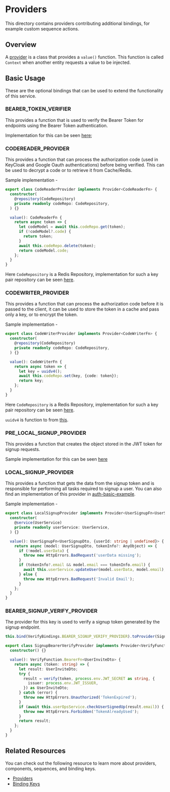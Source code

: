 # Providers

This directory contains providers contributing additional bindings, for example custom sequence actions.

## Overview

A [provider](http://loopback.io/doc/en/lb4/Creating-components.html#providers) is a class that provides a `value()`
function. This function is called `Context` when another entity requests a value to be injected.

## Basic Usage

These are the optional bindings that can be used to extend the functionality of this service.

### BEARER_TOKEN_VERIFIER

This provides a function that is used to verify the Bearer Token for endpoints using the Bearer Token authentication.

Implementation for this can be seen [here](../modules/auth/providers/bearer-token-verify.provider.ts);

### CODEREADER_PROVIDER

This provides a function that can process the authorization code (used in KeyCloak and Google Oauth authentications)
before being verified. This can be used to decrypt a code or to retrieve it from Cache/Redis.

Sample implementation -

```ts
export class CodeReaderProvider implements Provider<CodeReaderFn> {
  constructor(
    @repository(CodeRepository)
    private readonly codeRepo: CodeRepository,
  ) {}

  value(): CodeReaderFn {
    return async token => {
      let codeModel = await this.codeRepo.get(token);
      if (!codeModel?.code) {
        return token;
      }
      await this.codeRepo.delete(token);
      return codeModel.code;
    };
  }
}
```

Here `CodeRepository` is a Redis Repository, implementation for such a key pair repository can be seen
[here](https://loopback.io/doc/en/lb4/Repository.html#access-keyvalue-stores).

### CODEWRITER_PROVIDER

This provides a function that can process the authorization code before it is passed to the client, it can be used to
store the token in a cache and pass only a key, or to encrypt the token.

Sample implementation -

```ts
export class CodeWriterProvider implements Provider<CodeWriterFn> {
  constructor(
    @repository(CodeRepository)
    private readonly codeRepo: CodeRepository,
  ) {}

  value(): CodeWriterFn {
    return async token => {
      let key = uuidv4();
      await this.codeRepo.set(key, {code: token});
      return key;
    };
  }
}
```

Here `CodeRepository` is a Redis Repository, implementation for such a key pair repository can be seen
[here](https://loopback.io/doc/en/lb4/Repository.html#access-keyvalue-stores).

`uuidv4` is function to from [this](https://www.npmjs.com/package/uuid).

### PRE_LOCAL_SIGNUP_PROVIDER

This provides a function that creates the object stored in the JWT token for signup requests.

Sample implementation for this can be seen [here](./local-presignup.provider.ts)

### LOCAL_SIGNUP_PROVIDER

This provides a function that gets the data from the signup token and is responsible for performing all tasks required
to signup a user. You can also find an implementation of this provider in
[auth-basic-example](../../../../sandbox/auth-basic-example/).

Sample implementation -

```ts
export class LocalSignupProvider implements Provider<UserSignupFn<UserSignupDto, {userId: string | undefined}>> {
  constructor(
    @service(UserService)
    private readonly userService: UserService,
  ) {}

  value(): UserSignupFn<UserSignupDto, {userId: string | undefined}> {
    return async (model: UserSignupDto, tokenInfo?: AnyObject) => {
      if (!model.userData) {
        throw new HttpErrors.BadRequest('userData missing');
      }
      if (tokenInfo?.email && model.email === tokenInfo.email) {
        await this.userService.updateUser(model.userData, model.email);
      } else {
        throw new HttpErrors.BadRequest('Invalid Email');
      }
    };
  }
}
```

### BEARER_SIGNUP_VERIFY_PROVIDER

The provider for this key is used to verify a signup token generated by the signup endpoint.

```ts
this.bind(VerifyBindings.BEARER_SIGNUP_VERIFY_PROVIDER).toProvider(SignupBearerVerifyProvider);
```

```ts
export class SignupBearerVerifyProvider implements Provider<VerifyFunction.BearerFn<UserInviteDto>> {
  constructor() {}

  value(): VerifyFunction.BearerFn<UserInviteDto> {
    return async (token: string) => {
      let result: UserInviteDto;
      try {
        result = verify(token, process.env.JWT_SECRET as string, {
          issuer: process.env.JWT_ISSUER,
        }) as UserInviteDto;
      } catch (error) {
        throw new HttpErrors.Unauthorized('TokenExpired');
      }
      if (await this.userOpsService.checkUserSignedUp(result.email)) {
        throw new HttpErrors.Forbidden('TokenAlreadyUsed');
      }
      return result;
    };
  }
}
```

## Related Resources

You can check out the following resource to learn more about providers, components, sequences, and binding keys.

- [Providers](http://loopback.io/doc/en/lb4/Creating-components.html#providers)
- [Binding Keys](http://loopback.io/doc/en/lb4/Decorators.html)
